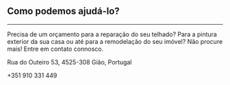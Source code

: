 ﻿## Como podemos ajudá-lo?
---

Precisa de um orçamento para a reparação do seu telhado? Para a pintura exterior da sua casa ou até para a remodelação do seu imóvel? 
Não procure mais! Entre em contato connosco.

<div>
    <vi-contact-form name-label="Nome" message-label="Messagem" send-message-label="Enviar"></vi-contact-form>
    <vi-grid class="contact-data">
        <div desktop-6 tablet-4>
            <iron-icon icon="maps:place"></iron-icon>
            <p>Rua do Outeiro 53, 4525-308 Gião, Portugal</p>
        </div>
        <div desktop-6 tablet-4>
            <iron-icon icon="communication:call"></iron-icon>
            <p>+351 910 331 449</p>
        </div>
    </vi-grid>
</div>